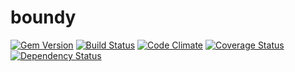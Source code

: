 boundy
======
[![Gem Version](https://badge.fury.io/rb/boundy.png)](http://badge.fury.io/rb/boundy)
[![Build Status](https://travis-ci.org/azanar/boundy.png?branch=master)](https://travis-ci.org/azanar/boundy)
[![Code Climate](https://codeclimate.com/github/azanar/boundy.png)](https://codeclimate.com/github/azanar/boundy)
[![Coverage Status](https://coveralls.io/repos/azanar/boundy/badge.png?branch=master)](https://coveralls.io/r/azanar/boundy?branch=master)
[![Dependency Status](https://gemnasium.com/azanar/boundy.png)](https://gemnasium.com/azanar/boundy)
